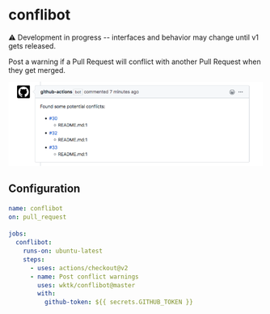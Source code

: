 # conflibot

:warning: Development in progress -- interfaces and behavior may change until v1 gets released.

Post a warning if a Pull Request will conflict with another Pull Request when they get merged.

![](./misc/screenshot.png)

## Configuration

```yaml
name: conflibot
on: pull_request

jobs:
  conflibot:
    runs-on: ubuntu-latest
    steps:
      - uses: actions/checkout@v2
      - name: Post conflict warnings
        uses: wktk/conflibot@master
        with:
          github-token: ${{ secrets.GITHUB_TOKEN }}
```
